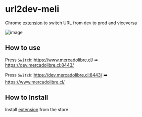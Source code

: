 # url2dev-meli
Chrome [extension](https://chrome.google.com/webstore/detail/meli-url-to-dev-url/dbekachcabpmjpifpfhheieddafaoaij) to switch URL from dev to prod and viceversa

![image](https://user-images.githubusercontent.com/57413670/195655542-16573e8d-99b8-498e-b805-6d4155be08ab.png)

## How to use
Press `Switch`: https://www.mercadolibre.cl/ ➡ https://dev.mercadolibre.cl:8443/

Press `Switch`: https://dev.mercadolibre.cl:8443/ ➡️ https://www.mercadolibre.cl/


## How to Install

Install [extension](https://chrome.google.com/webstore/detail/meli-url-to-dev-url/dbekachcabpmjpifpfhheieddafaoaij) from the store
